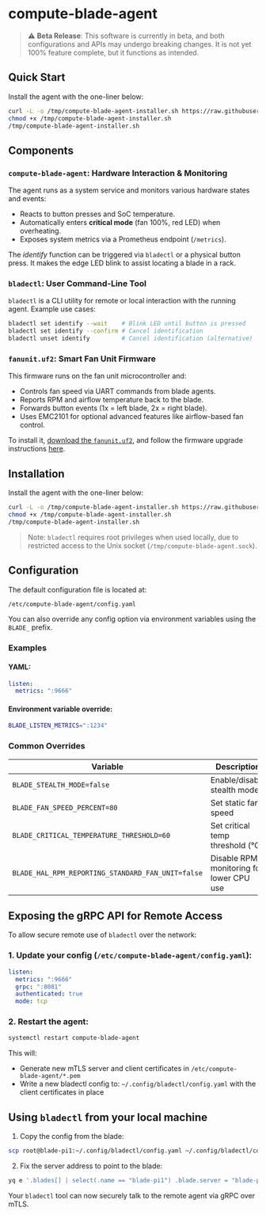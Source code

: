 # compute-blade-agent

> :warning: **Beta Release**: This software is currently in beta, and both configurations and APIs may undergo breaking changes. It is not yet 100% feature complete, but it functions as intended.

## Quick Start

Install the agent with the one-liner below:

```bash
curl -L -o /tmp/compute-blade-agent-installer.sh https://raw.githubusercontent.com/uptime-industries/compute-blade-agent/main/hack/autoinstall.sh
chmod +x /tmp/compute-blade-agent-installer.sh
/tmp/compute-blade-agent-installer.sh
```

## Components

### `compute-blade-agent`: Hardware Interaction & Monitoring

The agent runs as a system service and monitors various hardware states and events:

- Reacts to button presses and SoC temperature.
- Automatically enters **critical mode** (fan 100%, red LED) when overheating.
- Exposes system metrics via a Prometheus endpoint (`/metrics`).

The _identify_ function can be triggered via `bladectl` or a physical button press. It makes the edge LED blink to assist locating a blade in a rack.

### `bladectl`: User Command-Line Tool

`bladectl` is a CLI utility for remote or local interaction with the running agent. Example use cases:

```bash
bladectl set identify --wait    # Blink LED until button is pressed
bladectl set identify --confirm # Cancel identification
bladectl unset identify         # Cancel identification (alternative)
```

### `fanunit.uf2`: Smart Fan Unit Firmware

This firmware runs on the fan unit microcontroller and:

- Controls fan speed via UART commands from blade agents.
- Reports RPM and airflow temperature back to the blade.
- Forwards button events (1x = left blade, 2x = right blade).
- Uses EMC2101 for optional advanced features like airflow-based fan control.

To install it, [download the `fanunit.uf2`](https://github.com/uptime-industries/compute-blade-agent/releases/latest), and follow the firmware upgrade instructions [here](https://docs.computeblade.com/fan-unit/uart#update-firmware).

## Installation

Install the agent with the one-liner below:

```bash
curl -L -o /tmp/compute-blade-agent-installer.sh https://raw.githubusercontent.com/uptime-industries/compute-blade-agent/main/hack/autoinstall.sh
chmod +x /tmp/compute-blade-agent-installer.sh
/tmp/compute-blade-agent-installer.sh
```

> Note: `bladectl` requires root privileges when used locally, due to restricted access to the Unix socket (`/tmp/compute-blade-agent.sock`).

## Configuration

The default configuration file is located at:

```bash
/etc/compute-blade-agent/config.yaml
```

You can also override any config option via environment variables using the `BLADE_` prefix.

### Examples

#### YAML:
```yaml
listen:
  metrics: ":9666"
```

#### Environment variable override:

```bash
BLADE_LISTEN_METRICS=":1234"
```

### Common Overrides

| Variable                                          | Description                              |
|---------------------------------------------------|------------------------------------------|
| `BLADE_STEALTH_MODE=false`                        | Enable/disable stealth mode              |
| `BLADE_FAN_SPEED_PERCENT=80`                      | Set static fan speed                     |
| `BLADE_CRITICAL_TEMPERATURE_THRESHOLD=60`         | Set critical temp threshold (°C)         |
| `BLADE_HAL_RPM_REPORTING_STANDARD_FAN_UNIT=false` | Disable RPM monitoring for lower CPU use |

## Exposing the gRPC API for Remote Access

To allow secure remote use of `bladectl` over the network:

### 1. Update your config (`/etc/compute-blade-agent/config.yaml`):

```yaml
listen:
  metrics: ":9666"
  grpc: ":8081"
  authenticated: true
  mode: tcp
```

### 2. Restart the agent:

```bash
systemctl restart compute-blade-agent
```

This will:

- Generate new mTLS server and client certificates in `/etc/compute-blade-agent/*.pem`
- Write a new bladectl config to: `~/.config/bladectl/config.yaml` with the client certificates in place

## Using `bladectl` from your local machine

1. Copy the config from the blade:

```bash
scp root@blade-pi1:~/.config/bladectl/config.yaml ~/.config/bladectl/config.yaml
```

2. Fix the server address to point to the blade:

```bash
yq e '.blades[] | select(.name == "blade-pi1") .blade.server = "blade-pi1.local:8081"' -i ~/.config/bladectl/config.yaml
```

Your `bladectl` tool can now securely talk to the remote agent via gRPC over mTLS.
